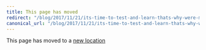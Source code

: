 ```yaml
---
title: This page has moved
redirect: "/blog/2017/11/21/its-time-to-test-and-learn-thats-why-were-matching-250-000-to-seed/"
canonical_url: "/blog/2017/11/21/its-time-to-test-and-learn-thats-why-were-matching-250-000-to-seed/"
---
```


This page has moved to a [new location](/blog/2017/11/21/its-time-to-test-and-learn-thats-why-were-matching-250-000-to-seed/)

